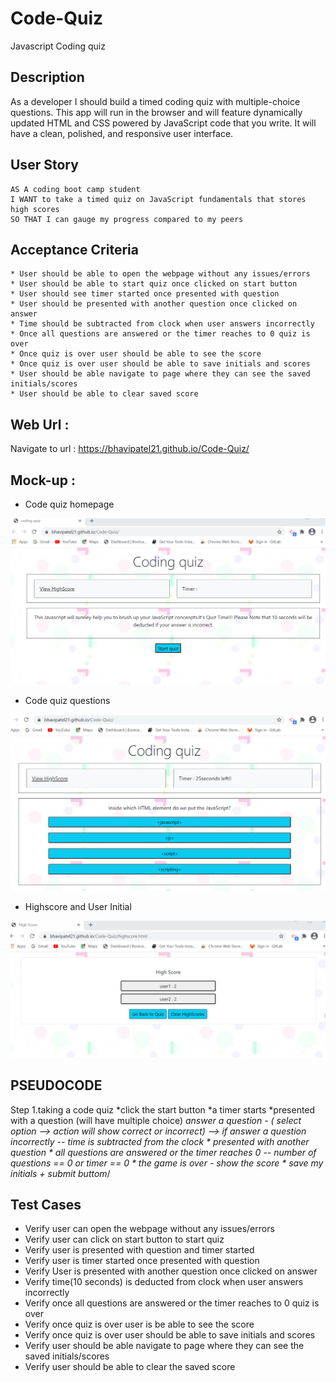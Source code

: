 # Code-Quiz
 Javascript Coding quiz
 
## Description 
  As a developer I should build a timed coding quiz with multiple-choice questions. This app will run in the browser and will feature dynamically updated HTML and CSS powered by JavaScript code that you write. It will have a clean, polished, and responsive user interface. 

## User Story
```
AS A coding boot camp student
I WANT to take a timed quiz on JavaScript fundamentals that stores high scores
SO THAT I can gauge my progress compared to my peers
```

## Acceptance Criteria
```
* User should be able to open the webpage without any issues/errors
* User should be able to start quiz once clicked on start button
* User should see timer started once presented with question 
* User should be presented with another question once clicked on answer
* Time should be subtracted from clock when user answers incorrectly
* Once all questions are answered or the timer reaches to 0 quiz is over
* Once quiz is over user should be able to see the score
* Once quiz is over user should be able to save initials and scores
* User should be able navigate to page where they can see the saved initials/scores
* User should be able to clear saved score

```
## Web Url :

Navigate to url : https://bhavipatel21.github.io/Code-Quiz/

## Mock-up :
* Code quiz homepage

![codingquiz homepage](./assets/images/codequiz_homepage.png)

* Code quiz questions

![codingquiz homepage](./assets/images/codequiz_questions.png)

* Highscore and User Initial

![codingquiz homepage](./assets/images/highscore_userinitial.png)

## PSEUDOCODE 

Step 1.taking a code quiz
*click the start button
    *a timer starts 
    *presented with a question (will have multiple choice)
        *answer a question - ( select option --> action will show correct or incorrect)
            --> if answer a question incorrectly -- time is subtracted from the clock
        * presented with another question
         * all questions are answered or the timer reaches 0 -- number of questions == 0 or timer == 0 
           * the game is over - show the score 
              * save my initials + submit buttom*/

## Test Cases

* Verify user can open the webpage without any issues/errors
* Verify user can click on start button to start quiz
* Verify user is presented with question and timer started
* Verify user is timer started once presented with question  
* Verify User is presented with another question once clicked on answer
* Verify time(10 seconds) is deducted from clock when user answers incorrectly
* Verify once all questions are answered or the timer reaches to 0 quiz is over
* Verify once quiz is over user is be able to see the score
* Verify once quiz is over user should be able to save initials and scores
* Verify user should be able navigate to page where they can see the saved initials/scores
* Verify user should be able to clear the saved score
